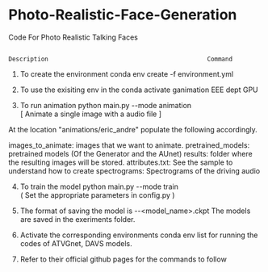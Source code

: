 # Photo-Realistic-Face-Generation
Code For Photo Realistic Talking Faces

		
														                                                                         Description   											Command


1) To create the environment									conda env create -f environment.yml

2) To use the exisiting env in the							        conda activate ganimation
EEE dept GPU

3) To run animation 										python main.py --mode animation																																														
[ Animate a single image with a audio file ]

At the location "animations/eric_andre" populate the following accordingly.

images_to_animate: images that we want to animate.
pretrained_models: pretrained models (Of the Generator and the AUnet)
results: folder where the resulting images will be stored.
attributes.txt: See the sample to understand how to create 
spectrograms: Spectrograms of the driving audio							

4) To train the model								  		 python main.py --mode train	
( Set the appropriate parameters in config.py )


5) The format of saving the model is <epoch>-<iteration>-<model_name>.ckpt
The models are saved in the exeriments folder.

6) Activate the corresponding environments 						          conda env list
for running the codes of ATVGnet, DAVS models.

7) Refer to their official github pages for the commands to follow
